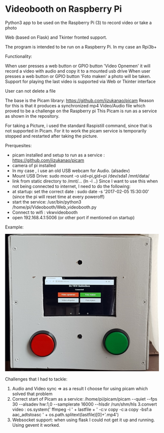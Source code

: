 # Videobooth on Raspberry Pi
Python3 app to be used on the Raspberry Pi (3) to record video or take a photo

Web (based on Flask) and Tkinter fronted support.

The program is intended to be run on a Raspberry Pi. In my case an Rpi3b+

Functionality:

When user presses a web button or GPIO button 'Video Opnemen' it will record a video with audio and copy it to a mounted usb drive
When user presses a web button or GPIO button 'Foto maken' a photo will be taken.
Support for playing the last video is supported via Web or Tkinter interface

User can not delete a file

The base is the Picam library: https://github.com/iizukanao/picam
Reason for this is that it produces a synchronized mp4 Video/Audio file which proved to be a challenge on the Raspberry pi
This Picam is run as a service as shown in the repository.

For taking a Picture, i used the standard Raspistill command, since that is not supported in Picam.
For it to work the picam service is temporarily stopped and restarted after taking the picture.

Prerquesites:
- picam installed and setup to run as a service : https://github.com/iizukanao/picam
- camera of pi installed
- In my case , i use an old USB webcam for Audio. (alsadev) 
- Mount USB Drive: sudo mount -o uid=pi,gid=pi /dev/sda1 /mnt/data/
- link from static directory to /mnt/... (ln -l ..)
Since I want to use this when not being connected to internet, I need to do the following:
- at startup: set the correct date : sudo date -s '2017-02-05 15:30:00' (since the pi will reset time at every poweroff)
- start the service: /usr/bin/python3 /home/pi/Videobooth/Web_videobooth.py
- Connect to wifi : vkwvideobooth
- open 192.168.4.1:5006 (or other port if mentioned on startup)

Example:

<img src="Example_image/videbooth_example.jpg">

Challenges that I had to tackle:
1. Audio and Video sync => as a result I choose for using picam which solved that problem
2. Correct start of Picam as a service: /home/pi/picam/picam --quiet --fps 30 --alsadev hw:1,0 --samplerate 16000 --hlsdir /run/shm/hls
3.convert video : os.system(' ffmpeg -i ' + lastfile + ' -c:v copy -c:a copy -bsf:a aac_adtstoasc ' + os.path.splitext(lastfile)[0]+'.mp4')
4. Websocket support: when using flask I could not get it up and running. Using gevent it worked.







